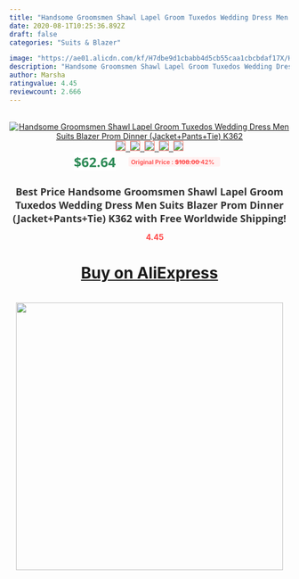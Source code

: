 ```yaml
---
title: "Handsome Groomsmen Shawl Lapel Groom Tuxedos Wedding Dress Men Suits Blazer Prom Dinner (Jacket+Pants+Tie) K362"
date: 2020-08-1T10:25:36.892Z
draft: false
categories: "Suits & Blazer"

image: "https://ae01.alicdn.com/kf/H7dbe9d1cbabb4d5cb55caa1cbcbdaf17X/Handsome-Groomsmen-Shawl-Lapel-Groom-Tuxedos-Wedding-Dress-Men-Suits-Blazer-Prom-Dinner-Jacket-Pants-Tie.jpg"
description: "Handsome Groomsmen Shawl Lapel Groom Tuxedos Wedding Dress Men Suits Blazer Prom Dinner (Jacket+Pants+Tie) K362"
author: Marsha
ratingvalue: 4.45
reviewcount: 2.666
---
```

<br>
<div style="text-align: center;">
<a href="https://s.click.aliexpress.com/e/_9hQaBL" target="_blank" rel="nofollow noopener noreferrer"><img alt="Handsome Groomsmen Shawl Lapel Groom Tuxedos Wedding Dress Men Suits Blazer Prom Dinner (Jacket+Pants+Tie) K362" class="magnifier-image" src="https://ae01.alicdn.com/kf/H7dbe9d1cbabb4d5cb55caa1cbcbdaf17X/Handsome-Groomsmen-Shawl-Lapel-Groom-Tuxedos-Wedding-Dress-Men-Suits-Blazer-Prom-Dinner-Jacket-Pants-Tie.jpg_640x640.jpg">
<br>
<img style="border:1px solid salmon" src="https://ae01.alicdn.com/kf/H7dbe9d1cbabb4d5cb55caa1cbcbdaf17X/Handsome-Groomsmen-Shawl-Lapel-Groom-Tuxedos-Wedding-Dress-Men-Suits-Blazer-Prom-Dinner-Jacket-Pants-Tie.jpg_120x120.jpg">&nbsp;&nbsp;<img style="border:1px solid salmon" src="https://ae01.alicdn.com/kf/H45a9220ab0194a778cae73d5c57dca66G/Handsome-Groomsmen-Shawl-Lapel-Groom-Tuxedos-Wedding-Dress-Men-Suits-Blazer-Prom-Dinner-Jacket-Pants-Tie.jpg_120x120.jpg">&nbsp;&nbsp;<img style="border:1px solid salmon" src="https://ae01.alicdn.com/kf/Hb072aefedd7a4ffc859eb2ea9b401debn/Handsome-Groomsmen-Shawl-Lapel-Groom-Tuxedos-Wedding-Dress-Men-Suits-Blazer-Prom-Dinner-Jacket-Pants-Tie.jpg_120x120.jpg">&nbsp;&nbsp;<img style="border:1px solid salmon" src="https://ae01.alicdn.com/kf/H3c41b6cd94bc45ceadc45e01acb1885b3/Handsome-Groomsmen-Shawl-Lapel-Groom-Tuxedos-Wedding-Dress-Men-Suits-Blazer-Prom-Dinner-Jacket-Pants-Tie.jpg_120x120.jpg">&nbsp;&nbsp;<img style="border:1px solid salmon" src="https://ae01.alicdn.com/kf/H02a06bd851f2481599e1868fad77309eD/Handsome-Groomsmen-Shawl-Lapel-Groom-Tuxedos-Wedding-Dress-Men-Suits-Blazer-Prom-Dinner-Jacket-Pants-Tie.jpg_120x120.jpg"></a></div><br0>
<div style="text-align: center;"><span style="background-color: white; border: 0px; box-sizing: border-box; color: seagreen; display: inline-block; font-family: &quot;open sans&quot; , &quot;arial&quot; , &quot;helvetica&quot; , sans-serif , &quot;heiti&quot;; font-size: 24px; font-stretch: inherit; font-weight: 700; line-height: inherit; margin: 0px 10px 0px 0px; padding: 0px; vertical-align: middle;">$62.64 </span>
<span style="background: rgb(255 , 241 , 241); border-radius: 3px; border: 0px; box-sizing: border-box; color: #ff4747; display: inline-block; font-family: inherit; font-size: 12px; font-stretch: inherit; font-style: inherit; font-variant: inherit; font-weight: 600; line-height: inherit; margin: 0px; padding: 2px 5px; transform: scale(0.9); vertical-align: middle;">Original Price : <b style="text-decoration: line-through;">$108.00 </b> 42%&nbsp;&nbsp;</span></div>
<h1 style="color: #333333; display: inline-block; font-family: &quot;open sans&quot; , &quot;arial&quot; , &quot;helvetica&quot; , sans-serif , &quot;heiti&quot;; font-size: 18px; font-stretch: inherit; font-weight: 700; text-align: center;">Best Price Handsome Groomsmen Shawl Lapel Groom Tuxedos Wedding Dress Men Suits Blazer Prom Dinner (Jacket+Pants+Tie) K362 with Free Worldwide Shipping!</h1>
<div style="color: #ff4747; text-align: center;">
<img src="https://4.bp.blogspot.com/-M0ZcTcb-5uY/XleCXlxnR4I/AAAAAAAAAEc/OrjgMkXV1oMQFaCRZj5HQwOCBcu3w1FegCPcBGAYYCw/s1600/star.png" style="height: 15px;">&nbsp;<b>4.45</b></div>
<div class="button_cont" align="center"><a class="buynow_a" href="https://s.click.aliexpress.com/e/_9hQaBL" target="_blank" rel="nofollow noopener noreferrer"><H1>Buy on AliExpress</H1></a></div><br>
<div class="separator" style="clear: both; text-align: center;">
<img src="https://lh3.googleusercontent.com/-pTy5HemUv9M/XlePHvY0dAI/AAAAAAAAAE4/0nX5iRUoIWY8eMW9Dpxeirr157OZliDIgCLcBGAsYHQ/s1600/badge.gif" width="480">
</div>
